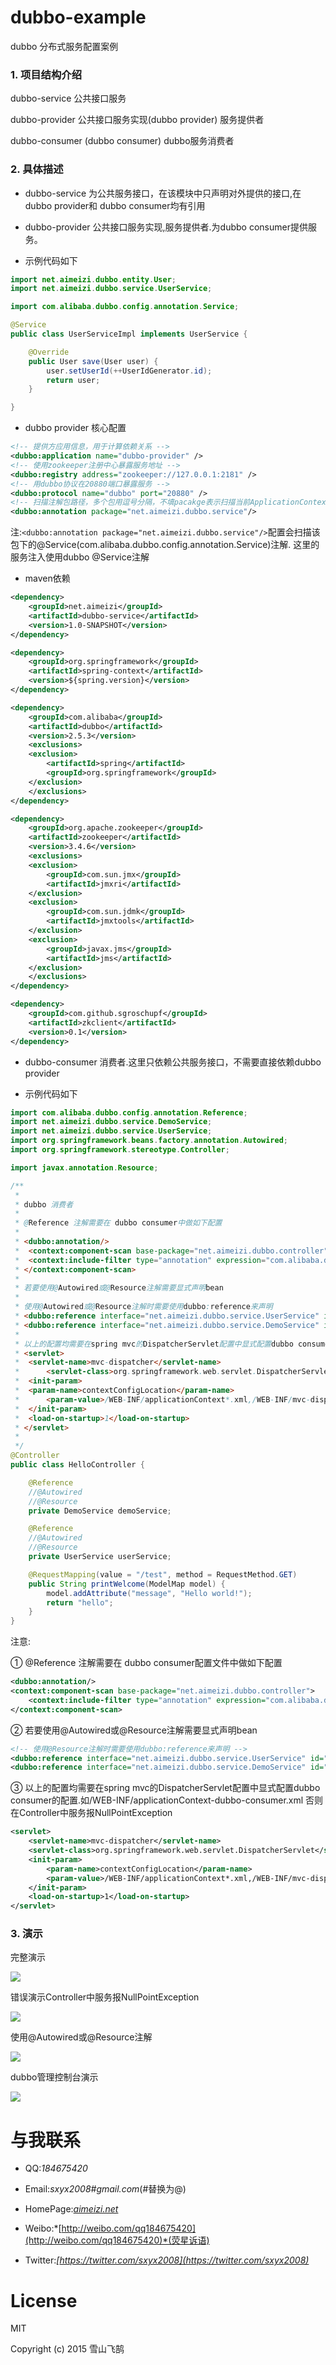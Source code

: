 # dubbo-example

dubbo 分布式服务配置案例

### 1. 项目结构介绍

dubbo-service 公共接口服务

dubbo-provider 公共接口服务实现(dubbo provider) 服务提供者

dubbo-consumer (dubbo consumer) dubbo服务消费者

### 2. 具体描述

* dubbo-service 为公共服务接口，在该模块中只声明对外提供的接口,在dubbo provider和 dubbo consumer均有引用

* dubbo-provider 公共接口服务实现,服务提供者.为dubbo consumer提供服务。

* 示例代码如下

```java
import net.aimeizi.dubbo.entity.User;
import net.aimeizi.dubbo.service.UserService;

import com.alibaba.dubbo.config.annotation.Service;

@Service
public class UserServiceImpl implements UserService {

	@Override
	public User save(User user) {
		user.setUserId(++UserIdGenerator.id);
		return user;
	}

}
```
* dubbo provider 核心配置

```xml
<!-- 提供方应用信息，用于计算依赖关系 -->
<dubbo:application name="dubbo-provider" />
<!-- 使用zookeeper注册中心暴露服务地址 -->
<dubbo:registry address="zookeeper://127.0.0.1:2181" />
<!-- 用dubbo协议在20880端口暴露服务 -->
<dubbo:protocol name="dubbo" port="20880" />
<!-- 扫描注解包路径，多个包用逗号分隔，不填pacakge表示扫描当前ApplicationContext中所有的类 -->
<dubbo:annotation package="net.aimeizi.dubbo.service"/>
```
注:`<dubbo:annotation package="net.aimeizi.dubbo.service"/>`配置会扫描该包下的@Service(com.alibaba.dubbo.config.annotation.Service)注解. 这里的服务注入使用dubbo @Service注解

* maven依赖

```xml
<dependency>
    <groupId>net.aimeizi</groupId>
    <artifactId>dubbo-service</artifactId>
    <version>1.0-SNAPSHOT</version>
</dependency>

<dependency>
    <groupId>org.springframework</groupId>
    <artifactId>spring-context</artifactId>
    <version>${spring.version}</version>
</dependency>

<dependency>
    <groupId>com.alibaba</groupId>
    <artifactId>dubbo</artifactId>
    <version>2.5.3</version>
    <exclusions>
	<exclusion>
	    <artifactId>spring</artifactId>
	    <groupId>org.springframework</groupId>
	</exclusion>
    </exclusions>
</dependency>

<dependency>
    <groupId>org.apache.zookeeper</groupId>
    <artifactId>zookeeper</artifactId>
    <version>3.4.6</version>
    <exclusions>
	<exclusion>
	    <groupId>com.sun.jmx</groupId>
	    <artifactId>jmxri</artifactId>
	</exclusion>
	<exclusion>
	    <groupId>com.sun.jdmk</groupId>
	    <artifactId>jmxtools</artifactId>
	</exclusion>
	<exclusion>
	    <groupId>javax.jms</groupId>
	    <artifactId>jms</artifactId>
	</exclusion>
    </exclusions>
</dependency>

<dependency>
    <groupId>com.github.sgroschupf</groupId>
    <artifactId>zkclient</artifactId>
    <version>0.1</version>
</dependency>
```

* dubbo-consumer 消费者.这里只依赖公共服务接口，不需要直接依赖dubbo provider

* 示例代码如下

```java
import com.alibaba.dubbo.config.annotation.Reference;
import net.aimeizi.dubbo.service.DemoService;
import net.aimeizi.dubbo.service.UserService;
import org.springframework.beans.factory.annotation.Autowired;
import org.springframework.stereotype.Controller;

import javax.annotation.Resource;

/**
 *
 * dubbo 消费者
 *
 * @Reference 注解需要在 dubbo consumer中做如下配置
 *
 * <dubbo:annotation/>
 *	<context:component-scan base-package="net.aimeizi.dubbo.controller">
 *	<context:include-filter type="annotation" expression="com.alibaba.dubbo.config.annotation.Reference"/>
 * </context:component-scan>
 *
 * 若要使用@Autowired或@Resource注解需要显式声明bean
 *
 * 使用@Autowired或@Resource注解时需要使用dubbo:reference来声明
 * <dubbo:reference interface="net.aimeizi.dubbo.service.UserService" id="userService"/>
 * <dubbo:reference interface="net.aimeizi.dubbo.service.DemoService" id="demoService"/>
 *
 * 以上的配置均需要在spring mvc的DispatcherServlet配置中显式配置dubbo consumer的配置.如/WEB-INF/applicationContext-dubbo-consumer.xml 否则在Controller中服务报NullPointException
 * <servlet>
 *	<servlet-name>mvc-dispatcher</servlet-name>
 *		<servlet-class>org.springframework.web.servlet.DispatcherServlet</servlet-class>
 *	<init-param>
 *	<param-name>contextConfigLocation</param-name>
 *		<param-value>/WEB-INF/applicationContext*.xml,/WEB-INF/mvc-dispatcher-servlet.xml</param-value>
 *	</init-param>
 *	<load-on-startup>1</load-on-startup>
 * </servlet>
 *
 */
@Controller
public class HelloController {

	@Reference
	//@Autowired
	//@Resource
	private DemoService demoService;

	@Reference
	//@Autowired
	//@Resource
	private UserService userService;

	@RequestMapping(value = "/test", method = RequestMethod.GET)
	public String printWelcome(ModelMap model) {
		model.addAttribute("message", "Hello world!");
		return "hello";
	}
}
```

注意:

① @Reference 注解需要在 dubbo consumer配置文件中做如下配置
```xml
<dubbo:annotation/>
<context:component-scan base-package="net.aimeizi.dubbo.controller">
	<context:include-filter type="annotation" expression="com.alibaba.dubbo.config.annotation.Reference"/>
</context:component-scan>
```

② 若要使用@Autowired或@Resource注解需要显式声明bean

```xml
<!-- 使用@Resource注解时需要使用dubbo:reference来声明 -->
<dubbo:reference interface="net.aimeizi.dubbo.service.UserService" id="userService"/>
<dubbo:reference interface="net.aimeizi.dubbo.service.DemoService" id="demoService"/>
```

③ 以上的配置均需要在spring mvc的DispatcherServlet配置中显式配置dubbo consumer的配置.如/WEB-INF/applicationContext-dubbo-consumer.xml 否则在Controller中服务报NullPointException

```xml
<servlet>
	<servlet-name>mvc-dispatcher</servlet-name>
	<servlet-class>org.springframework.web.servlet.DispatcherServlet</servlet-class>
	<init-param>
		<param-name>contextConfigLocation</param-name>
		<param-value>/WEB-INF/applicationContext*.xml,/WEB-INF/mvc-dispatcher-servlet.xml</param-value>
	</init-param>
	<load-on-startup>1</load-on-startup>
</servlet>
```

### 3. 演示

完整演示

![](Screenshots/1.gif)

错误演示Controller中服务报NullPointException

![](Screenshots/2.gif)

使用@Autowired或@Resource注解

![](Screenshots/3.gif)

dubbo管理控制台演示

![](Screenshots/dubbo.gif)


# 与我联系

* QQ:*184675420*

* Email:*sxyx2008#gmail.com*(#替换为@)

* HomePage:*[aimeizi.net](http://aimeizi.net)*

* Weibo:*[http://weibo.com/qq184675420](http://weibo.com/qq184675420)*(荧星诉语)

* Twitter:*[https://twitter.com/sxyx2008](https://twitter.com/sxyx2008)*


# License

MIT

Copyright (c) 2015 雪山飞鹄